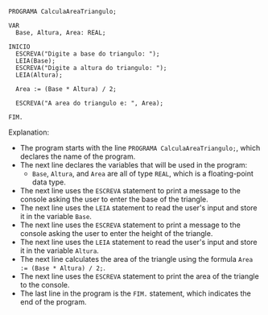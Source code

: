 ```portugol
PROGRAMA CalculaAreaTriangulo;

VAR
  Base, Altura, Area: REAL;

INICIO
  ESCREVA("Digite a base do triangulo: ");
  LEIA(Base);
  ESCREVA("Digite a altura do triangulo: ");
  LEIA(Altura);

  Area := (Base * Altura) / 2;

  ESCREVA("A area do triangulo e: ", Area);

FIM.
```

Explanation:

* The program starts with the line `PROGRAMA CalculaAreaTriangulo;`, which declares the name of the program.
* The next line declares the variables that will be used in the program:
    * `Base`, `Altura`, and `Area` are all of type `REAL`, which is a floating-point data type.
* The next line uses the `ESCREVA` statement to print a message to the console asking the user to enter the base of the triangle.
* The next line uses the `LEIA` statement to read the user's input and store it in the variable `Base`.
* The next line uses the `ESCREVA` statement to print a message to the console asking the user to enter the height of the triangle.
* The next line uses the `LEIA` statement to read the user's input and store it in the variable `Altura`.
* The next line calculates the area of the triangle using the formula `Area := (Base * Altura) / 2;`.
* The next line uses the `ESCREVA` statement to print the area of the triangle to the console.
* The last line in the program is the `FIM.` statement, which indicates the end of the program.